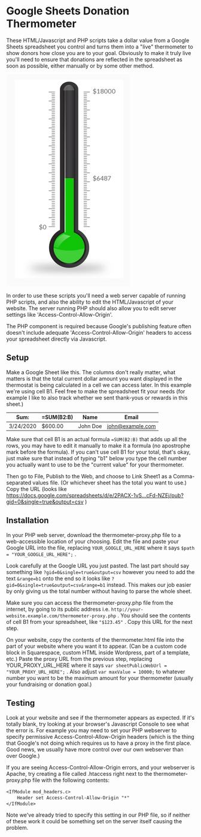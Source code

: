 # Google Sheets Donation Thermometer

These HTML/Javascript and PHP scripts take a dollar value from a Google Sheets spreadsheet you control and turns them into a "live" thermometer to show donors how close you are to your goal. Obviously to make it truly live you'll need to ensure that donations are reflected in the spreadsheet as soon as possible, either manually or by some other method.

![](screenshot.png)

In order to use these scripts you'll need a web server capable of running PHP scripts, and also the ability to edit the HTML/Javascript of your website. The server running PHP should also allow you to edit server settings like 'Access-Control-Allow-Origin'.

The PHP component is required because Google's publishing feature often doesn't include adequate 'Access-Control-Allow-Origin' headers to access your spreadsheet directly via Javascript.

## Setup

Make a Google Sheet like this. The columns don't really matter, what matters is that the total current dollar amount you want displayed in the thermostat is being calculated in a cell we can access later. In this example we're using cell B1. Feel free to make the spreadsheet fit your needs (for example I like to also track whether we sent thank-yous or rewards in this sheet.)


| Sum:     | =SUM(B2:B) | Name     | Email            |
| -------- | ---------- | -------- | ---------------- |
|3/24/2020 | $600.00    | John Doe | john@example.com |


Make sure that cell B1 is an actual formula `=SUM(B2:B)` that adds up all the rows, you may have to edit it manually to make it a formula (no apostrophe mark before the formula). If you can't use cell B1 for your total, that's okay, just make sure that instead of typing "b1" below you type the cell number you actually want to use to be the "current value" for your thermometer.

Then go to File, Publish to the Web, and choose to Link Sheet1 as a Comma-separated values file. (Or whichever sheet has the total you want to use.)
Copy the URL (looks like https://docs.google.com/spreadsheets/d/e/2PACX-1vS...cFd-NZEj/pub?gid=0&single=true&output=csv )

## Installation

In your PHP web server, download the thermometer-proxy.php file to a web-accessible location of your choosing. Edit the file and paste your Google URL into the file, replacing `YOUR_GOOGLE_URL_HERE` where it says `$path = "YOUR_GOOGLE_URL_HERE";` .

Look carefully at the Google URL you just pasted. The last part should say something like `?gid=0&single=true&output=csv` however you need to add the text `&range=b1` onto the end so it looks like `?gid=0&single=true&output=csv&range=b1` instead. This makes our job easier by only giving us the total number without having to parse the whole sheet.

Make sure you can access the thermometer-proxy.php file from the internet, by going to its public address i.e. `http://your-website.example.com/thermometer-proxy.php` . You should see the contents of cell B1 from your spreadsheet, like `"$123.45"` . Copy this URL for the next step.

On your website, copy the contents of the thermometer.html file into the part of your website where you want it to appear. (Can be a custom code block in Squarespace, custom HTML inside Wordpress, part of a template, etc.) Paste the proxy URL from the previous step, replacing YOUR_PROXY_URL_HERE where it says `var sheetPublicWebUrl = "YOUR_PROXY_URL_HERE";` . Also adjust `var maxValue = 10000;` to whatever number you want to be the maximum amount for your thermometer (usually your fundraising or donation goal.)

## Testing

Look at your website and see if the thermometer appears as expected. If it's totally blank, try looking at your browser's Javascript Console to see what the error is. For example you may need to set your PHP webserver to specify permissive Access-Control-Allow-Origin headers (which is the thing that Google's not doing which requires us to have a proxy in the first place. Good news, we usually have more control over our own webserver than over Google.)

If you are seeing Access-Control-Allow-Origin errors, and your webserver is Apache, try creating a file called .htaccess right next to the thermometer-proxy.php file with the following contents:

```
<IfModule mod_headers.c>
    Header set Access-Control-Allow-Origin "*"
</IfModule>
```

Note we've already tried to specify this setting in our PHP file, so if neither of these work it could be something set on the server itself causing the problem.

